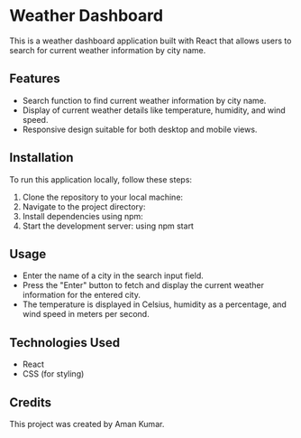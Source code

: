 # Weather Dashboard

This is a weather dashboard application built with React that allows users to search for current weather information by city name.

## Features

- Search function to find current weather information by city name.
- Display of current weather details like temperature, humidity, and wind speed.
- Responsive design suitable for both desktop and mobile views.

## Installation

To run this application locally, follow these steps:

1. Clone the repository to your local machine:
2. Navigate to the project directory:
3. Install dependencies using npm:
4. Start the development server: using npm start


## Usage

- Enter the name of a city in the search input field.
- Press the "Enter" button to fetch and display the current weather information for the entered 
  city.
- The temperature is displayed in Celsius, humidity as a percentage, and wind speed in meters 
  per second.

## Technologies Used

- React
- CSS (for styling)

## Credits

This project was created by Aman Kumar.



 

